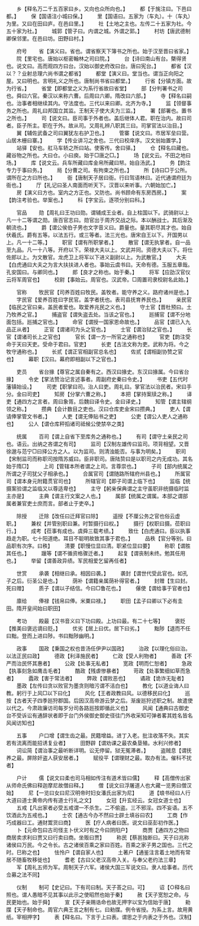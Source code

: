 <!-- { "loadSidebar": true } -->
　　乡【释名万二千五百家曰乡。又向也众所向也。】
　　都【于旄注曰。下邑曰都。】
　　保【国语注小城曰保。】
　　里【国语曰。五家为（车丸）。十（车丸）为里。又曰在田曰庐。在邑曰里。】
　　社【土地之主也。左传二十五家为社。今五十家为社。】
　　城郭【管子曰。内谓之城。外谓之郭。】
　　村坊【唐武德制卿保邻里。在邑曰坊。田野曰村。】

　　府号
　　省【演义曰。省也。谓省察天下簿书之所也。始于汉至晋曰省家。】
　　院【里宅也。唐始以枢密翰林之司曰院。】
　　台【诗曰南山有台。槩得贤也。说文曰。高而观四方曰台。汉始以御史府改曰台。唐曰宪台。】
　　都省【汉以？？业射总理六尚书谓之都省】
　　都堂【演义曰。堂当也。谓当正向阳之屋。又曰明也。言明礼义之所也。唐制尚书省曰都堂。】
　　行省【分镇方面。故为行省。】
　　省堂【即都堂之义为系行省故曰省堂】
　　部【分判署书之司也。舜曰六官。秦汉以来称六曹。后周曰六卿。隋改曰六部。】
　　寺【释名曰嗣也。治事者相继续其内。守法度也。三代以来曰卿。北齐为寺。】
　　监【领督事务之所也。周礼曰邦国立其监。王制天子使大夫为三监。】
　　署【部署也。置书之所也。】
　　司【说文曰。臣司事于外者也。盖后继体人君。职在治内。故曰司者。臣子所主。职在于外。故从司。又周礼辨八职其三曰。司掌官法以治目。】
　　翼【辅佐武备之司曰翼犹左右护卫也。】
　　管寨【说文曰。市居军垒曰营。山居木栅曰寨。】
　　学【传业讲习之舍也。三代曰校庠序。汉文翁始置学。】
　　站驿【安也。舡马车轿之所曰站。使客传。舍曰驿。】
　　仓【释名曰藏也。藏谷物之所也。大曰仓。小曰庾。始于□唐之□。】
　　场【说文云。不田之地曰场。】
　　库【说文云。兵车所藏曰库金帛所藏曰帑。始自汤武。】
　　务【韵注专力于事曰务。】
　　局【分曹之司。有拘束之所也。】
　　所【诗曰□于公所。谓所在之方曰所也。】
　　衙【唐制天子居曰衙。行曰驾语林曰。近代通谓府廷为衙也。】
　　厅【礼记曰圣人南面而听天下。汉晋以来听事。六朝始加亡。】
　　房【演义曰方也。室内之方正也。又防也。尚书顾命有东房西房。】
　　案【韵注考验也。举案也。】
　　科【字宝云。逐项分别曰科。】

　　官品
　　勋【周礼曰王功曰勋。谓辅成王业者。自上柱国以下。武骑尉以上凡一十二等谓之勋。唐百官志曰。勋官出于周齐交战之际。本以酬战士。其后渐及朝流也。】
　　爵【谓公侯伯子男也文字音义曰。爵量也。量其职尽其才也。始自伏羲氏。爵有五等。以法五行。或三等者。法三光也。唐宋自王以下。开国男以上。凡一十二等。】
　　职官【谓有所职掌者。】
　　散官【谓无执掌者。自一品至九品。凡一十八等。开府以下。荣禄大夫以上。文武并同。资德大夫以下。将仕佐郎以上。为文散官。龙虎卫上将军以下进义副尉以上。为武散官。】
　　大夫【白虎通曰大夫之为言大扶扶进人者也。事始云虞书曰。天命有德。玉服五章哉。孔安国曰。与卿同也。】
　　郎【良才之称也。始于秦。】
　　将军【应劭汉官仪云将军周官也】
　　校尉【事始云。周官也。汉武帝。□周置司隶校尉名此始。】

　　官称
　　牧民官【司养百姓曰牧民。盖牧者。能守养之义。路府诸州是也。】
　　字民官【爱养百姓曰字民官。盖字者抚也。表司县抚育养民也。】
　　亲民官【临民之官曰亲。盖民者爱也。取爱养兆民之义也。】
　　守土官【晋杜预曰。土乃牧养之官。】
　　捕盗官【谓失盗去处。当该之官也。】
　　廵捕官【谓不分地面包括。廵捕之官也。】
　　命官【谓授一国家恩命故也。】
　　品官【谓已入九品正从者】
　　正官【谓诸司为头之官也。】
　　士官【谓治狱之官也。】
　　长官【谓诸司长上之官也】
　　官长【谓一方一所官之通称也】
　　官吏【韵注受命于天曰天吏。受命于君曰。官吏】
　　长吏【古法文称为吏。武称为将。今之牧守通称也。】
　　长贰【谓正官相副官总名也】
　　佐贰【谓相副协赞之官也】
　　幕职【汉曰。幕府即相副以下之官也。】

　　吏员
　　省台掾【尊官之属自秦有之。西汉曰掾史。东汉曰掾属。今曰省台掾】
　　令史【掌法赞治记言述事者。周副府史秦曰令史。】
　　书吏【五代时藩镇始设。】
　　司吏【职掌曰司。治人曰吏。周礼曰。掌官法以治民者。宋曰手分。金曰司吏】
　　知房【分掌六曹之称。】
　　本把【掌持案牍之称。】
　　译吏【通四方之言者。周曰象胥。后魏曰译令史。金曰译史。】
　　知管【谓主辖纲领之称。】
　　攒典【会计数目之吏也。汉曰仓库吏金宋曰攒典。】
　　吏人【谓请俸掌管文书者。】
　　人吏【谓无俸贴书之吏】
　　公吏【谓公人吏人之通称也】
　　公人【谓仓库秤搯诸司祗候公使禁卒之类】

　　统属
　　百司【谓上自省下至库务之通称也。】
　　有司【谓守土亲民之司也。语云。出纳之吝谓之有司】
　　监司【汉制左雄传曰监司。项背相望。又晋徐邈与范宁□曰择公方之人。以为监司。则清浊能否。与事为明矣。】
　　职司【宋制监司而称职司按隋苏威曰。臣非职司。唐陆贽曰是以职司之内无成功。其名始于隋□】
　　上司【管辖本所者谓之上司。言尊崇也。】
　　子司【部内统属之所谓之子司犹父子相承也。】
　　合属官司【谓随路所辖府州县也。】
　　所属官司【谓本身元附籍贯官司也】
　　所辖官司【即子司谓上临下也】
　　监临【统摄案验谓之监临又以尊适卑也】
　　主守【躬亲保典谓之主守虽职非统摄临时监主亦是】
　　主典【谓主行文案之人也。】
　　属部【统属之谓属。本部之谓部属者兼官吏士庶而言。部者止于吏卒。】

　　除授
　　迁除【改任曰迁拜官曰除】
　　遥授【不厘公务之官也俗云虚职。】
　　兼权【并管别职曰兼。时暂摄行曰权。】
　　摄行【权职曰摄。莅职曰行。】
　　成考【莅事有成也。虞舜三载考绩。】
　　致仕【白虎通曰。臣以执事趋走为职。七十阳道绝。耳目不聪明故致其事于君也。】
　　品秩【官分等别。曰品职有次序。曰秩】
　　清要【职慢位显曰清。职紧位显曰要】
　　称职【谓胜其任也。】
　　躐等【谓不循资格骤迁者。】
　　起复【谓丧制未终。勉其任用也。】
　　举留【谓善政异绩。军民相爱乞留再任者】

　　世赏
　　承袭【相继曰承。相因曰袭。】
　　袭封【谓世代受此官也。如孔子之后。衍圣公是也。】
　　荫补【谓籍亲属荫补得官者。】
　　封赠【生曰封。死曰赠】
　　质子【谓以子结信。今曰□鲁花也。】
　　儤使【谓给事于官者也】

　　廪给
　　俸禄【钱帛曰俸。米粟曰禄。】
　　职田【孟子曰卿以下必有圭田。隋开皇间始曰职田】

　　考功
　　殿最【汉书音义曰下功曰殿。上功曰最。有二十七等】
　　褒贬【推美曰褒远谪曰贬。】
　　优劣【居上曰优。居下曰劣。】
　　黜陟【退而不任曰黜。登而上进曰陟。书曰黜陟幽明。】

　　政事
　　国政【秉国之权也昔汤任伊尹以国政】
　　治政【以理化俗曰治。以法正民曰政】
　　德政【利泽施民者】
　　仁政【受人利物者】
　　善政【不严而治民怀其惠者】
　　公政【处事无私者】
　　宽政【明而仁恕者】
　　急政【执事刻急如鹰击毛者】
　　酷政【残虐惨暴者】
　　苛政【处事繁细如草而急者】
　　蠹政【害于常法者】
　　弊政【谓败恶也】
　　谲政【诡诈无耻者】
　　墨政【左传曰贪以败官为墨贪则暗污谓不洁白也】
　　教化【以道业诲人曰教。躬行于上风□以下曰化】
　　风化【王者政教曰风。以德移民曰化】
　　巡按【古者天子四季廵狩郡国。后因汉高帝游云梦之后。渐废廵狩述职之制。故遣使以代之。今肃政廉访司每岁分司各路廵按即循此义也】
　　风闻【通典曰古御史台不受诉讼有通辞状者即于台门外侯御史御史径往门外收采知可弹者畧其姓名皆名风闻访知也】

　　五事
　　户口增【谓生齿之最。民籍增益。进丁入老。批注收落不失。其实若有流离而能招诱复业者】
　　田野辟【谓劝课之最农桑垦殖。水利兴修者】
　　词讼简【谓治事之最听断详明。讼无停留。狱无冤滞者。】
　　盗贼息【谓抚养之最。屏除奸盗人获安居者。】
　　赋役平【谓理财之最。取办有法。催科不扰者】

　　户计
　　儒【说文曰柔也司马相如传注有道术皆曰儒】
　　释【高僧传出家从师命氏佛曰释迦摩尼故僧曰释。】
　　僧【说文曰浮屠道人也大藏一览男曰僧汉始】
　　尼【一览曰女曰尼汉明帝时妇女潘氏出家为尼】
　　道【琅书经曰人行大道曰道士黄帝内传有道士行礼之文】
　　女冠【升玄经云。女冠女道士也】
　　五戒【凡出家者必受五戒谓一不杀生。二不偷盗。三不邪淫。四不妄语。五不饮酒此为五戒也。】
　　士农【通古今办不然曰士辟土填谷曰农】
　　工商【作巧成器曰工。通财鬻货曰商】
　　医【疗人病者曰医。说文曰巫彭初作医。】
　　卜【元命包曰古司怪主卜伏义时有之今曰阴阳户】
　　商贾【通四方之物曰商居卖求利曰贾又曰行卖曰商。坐贩曰贾】
　　称民【蔡邕独断曰。天子曰兆称诸侯曰万民。今之令长。古之诸侯百乘之家曰百姓。百乘之家子男之国也。三代之时。巳称之也】
　　怯怜户【谓自家人也】
　　土著户【通鉴注言着土地而有常居不随畜牧移徙也】
　　耆老【古曰父老汉高帝入关。与奉父老约法三章】
　　军【周礼五师为军。周制天子六军。诸侯大国三军说文曰。隶人给事者。历代佥募之法不同】

　　仪制
　　制可【史记曰。下有司曰制。天子荅之曰。可】
　　诏【○释名曰照也。谓人愚暗不见其事以此示之使昭然也始于秦】
　　赦【天子宽恕之命。与民更始也。始于舜】
　　宣【天子亲赐诰命也故无押字以宝为信始于唐】
　　勑牒【天子制命也。周官六典王言之制有七。曰勑牒。例令省授。为系上言。故用黄纸。宰相押字】
　　表【释名曰。下言于上曰表。谓思之于内表之于外也。汉制】
